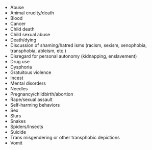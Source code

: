 * Abuse
* Animal cruelty/death
* Blood
* Cancer
* Child death 
* Child sexual abuse
* Death/dying
* Discussion of shaming/hatred isms (racism, sexism, xenophobia,  transphobia, ableism, etc.)
* Disregard for personal autonomy (kidnapping, enslavement)
* Drug use
* Dysphoria
* Gratuitous violence
* Incest
* Mental disorders
* Needles
* Pregnancy/childbirth/abortion
* Rape/sexual assault
* Self-harming behaviors
* Sex
* Slurs
* Snakes
* Spiders/Insects
* Suicide
* Trans misgendering or other transphobic depictions
* Vomit